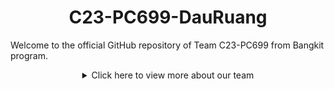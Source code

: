<h1 align="center">C23-PC699-DauRuang</h1>
Welcome to the official GitHub repository of Team C23-PC699 from Bangkit program. 
<p></p>
<details>
  <summary align="center">Click here to view more about our team</summary>

## Our Teams

### Machine Learning Team

| Bangkit ID  | Name                 | Sosial Media                                                                                                                                                                                                                                                                                                                     |
| ----------- | -------------------- | -------------------------------------------------------------------------------------------------------------------------------------------------------------------------------------------------------------------------------------------------------------------------------------------------------------------------------- |
| M355DSX1541 | Brian Wijaya         | [![GitHub](https://img.shields.io/badge/GitHub-Profile-blue?logo=github)](https://github.com/-) [![LinkedIn](https://img.shields.io/badge/LinkedIn-Profile-blue?logo=linkedin)](https://www.linkedin.com/in/-/) [![Instagram](https://img.shields.io/badge/Instagram-Profile-blue?logo=instagram)](https://www.instagram.com/-/) |
| M038DSX1807 | Ahmad Miftahul Huda  | [![GitHub](https://img.shields.io/badge/GitHub-Profile-blue?logo=github)](https://github.com/-) [![LinkedIn](https://img.shields.io/badge/LinkedIn-Profile-blue?logo=linkedin)](https://www.linkedin.com/in/-/) [![Instagram](https://img.shields.io/badge/Instagram-Profile-blue?logo=instagram)](https://instagram.com/-)      |
| M169DSY0171 | Damayanti Dwi Astuti | [![GitHub](https://img.shields.io/badge/GitHub-Profile-blue?logo=github)](https://github.com/-) [![LinkedIn](https://img.shields.io/badge/LinkedIn-Profile-blue?logo=linkedin)](https://www.linkedin.com/in/-/) [![Instagram](https://img.shields.io/badge/Instagram-Profile-blue?logo=instagram)](https://instagram.com/-)      |

### Cloud Computing Team

| Bangkit ID  | Name                      | Sosial Media                                                                                                                                                                                                                                                                                                                                                                                  |
| ----------- | ------------------------- | --------------------------------------------------------------------------------------------------------------------------------------------------------------------------------------------------------------------------------------------------------------------------------------------------------------------------------------------------------------------------------------------- |
| C172DSY2207 | ahmawati Setyorini        | [![GitHub](https://img.shields.io/badge/GitHub-Profile-blue?logo=github)](link_to_github) [![LinkedIn](https://img.shields.io/badge/LinkedIn-Profile-blue?logo=linkedin)](link_to_linkedin) [![Instagram](https://img.shields.io/badge/Instagram-Profile-blue?logo=instagram)](link_to_instagram)                                                                                             |
| C172DSY3155 | Regina Irene Putri Sharon | [![GitHub](https://img.shields.io/badge/GitHub-Profile-blue?logo=github)](https://github.com/mickoagungpratama) [![LinkedIn](https://img.shields.io/badge/LinkedIn-Profile-blue?logo=linkedin)](https://www.linkedin.com/in/micko-agung-pratama-4a0255272/) [![Instagram](https://img.shields.io/badge/Instagram-Profile-blue?logo=instagram)](https://www.instagram.com/mickoagungpratama_/) |

### Mobile Development Team

| Bangkit ID  | Name            | Sosial Media                                                                                                                                                                                                                                                                                                                                                             |
| ----------- | --------------- | ------------------------------------------------------------------------------------------------------------------------------------------------------------------------------------------------------------------------------------------------------------------------------------------------------------------------------------------------------------------------ |
| A366DKX4797 | David Nasrulloh | [![GitHub](https://img.shields.io/badge/GitHub-Profile-blue?logo=github)](https://github.com/davidnasrulloh) [![LinkedIn](https://img.shields.io/badge/LinkedIn-Profile-blue?logo=linkedin)](https://www.linkedin.com/in/davidnasrulloh/) [![Instagram](https://img.shields.io/badge/Instagram-Profile-blue?logo=instagram)](https://www.instagram.com/davidnasrulloh_/) |

## About the Project

## Contact Us

## Team C23-PC699

Thank you for visiting our GitHub repository and for your interest in our team's projects. We appreciate your support and look forward to sharing our journey with you.
